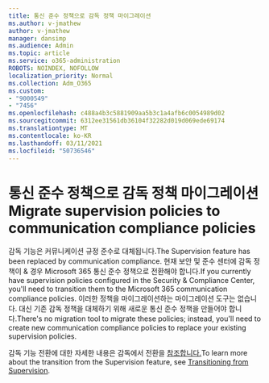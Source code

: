 ```yaml
---
title: 통신 준수 정책으로 감독 정책 마이그레이션
ms.author: v-jmathew
author: v-jmathew
manager: dansimp
ms.audience: Admin
ms.topic: article
ms.service: o365-administration
ROBOTS: NOINDEX, NOFOLLOW
localization_priority: Normal
ms.collection: Adm_O365
ms.custom:
- "9000549"
- "7456"
ms.openlocfilehash: c488a4b3c5881909aa5b3c1a4afb6c0054989d02
ms.sourcegitcommit: 6312ee31561db36104f32282d019d069ede69174
ms.translationtype: MT
ms.contentlocale: ko-KR
ms.lasthandoff: 03/11/2021
ms.locfileid: "50736546"
---
```

# <a name="migrate-supervision-policies-to-communication-compliance-policies"></a><span data-ttu-id="1f82f-102">통신 준수 정책으로 감독 정책 마이그레이션</span><span class="sxs-lookup"><span data-stu-id="1f82f-102">Migrate supervision policies to communication compliance policies</span></span>

<span data-ttu-id="1f82f-103">감독 기능은 커뮤니케이션 규정 준수로 대체됩니다.</span><span class="sxs-lookup"><span data-stu-id="1f82f-103">The Supervision feature has been replaced by communication compliance.</span></span> <span data-ttu-id="1f82f-104">현재 보안 및 준수 센터에 감독 정책이 & 경우 Microsoft 365 통신 준수 정책으로 전환해야 합니다.</span><span class="sxs-lookup"><span data-stu-id="1f82f-104">If you currently have supervision policies configured in the Security & Compliance Center, you'll need to transition them to the Microsoft 365 communication compliance policies.</span></span> <span data-ttu-id="1f82f-105">이러한 정책을 마이그레이션하는 마이그레이션 도구는 없습니다. 대신 기존 감독 정책을 대체하기 위해 새로운 통신 준수 정책을 만들어야 합니다.</span><span class="sxs-lookup"><span data-stu-id="1f82f-105">There's no migration tool to migrate these policies; instead, you'll need to create new communication compliance policies to replace your existing supervision policies.</span></span>

<span data-ttu-id="1f82f-106">감독 기능 전환에 대한 자세한 내용은 감독에서 전환을 [참조합니다.](https://go.microsoft.com/fwlink/?linkid=2128750)</span><span class="sxs-lookup"><span data-stu-id="1f82f-106">To learn more about the transition from the Supervision feature, see [Transitioning from Supervision](https://go.microsoft.com/fwlink/?linkid=2128750).</span></span>
